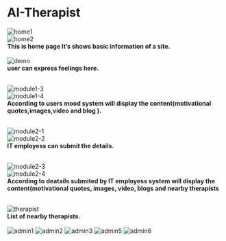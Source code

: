 # AI-Therapist

![home1](https://user-images.githubusercontent.com/68014307/103397803-e459d180-4b5f-11eb-8796-a7bf2066b0b3.JPG)<br>
![home2](https://user-images.githubusercontent.com/68014307/103397804-e7ed5880-4b5f-11eb-9266-12be2f0816d0.JPG)
<br><b>This is home page It’s shows basic information of a site.</b><br><br>
![demo](https://user-images.githubusercontent.com/68014307/103397815-f0de2a00-4b5f-11eb-998f-7df93fa7523a.JPG)
<br><b>user can express feelings here.</b><br><br>

![module1-3](https://user-images.githubusercontent.com/68014307/103397850-1e2ad800-4b60-11eb-923b-2b3529e4da28.JPG)<br>
![module1-4](https://user-images.githubusercontent.com/68014307/103397855-21be5f00-4b60-11eb-9e82-c78db98634c6.JPG)
<br><b>According to users mood system will display the content(motivational quotes,images,video and blog ).</b><br><br>

![module2-1](https://user-images.githubusercontent.com/68014307/103397860-297e0380-4b60-11eb-9c39-746c66da5918.JPG)<br>
![module2-2](https://user-images.githubusercontent.com/68014307/103397863-2c78f400-4b60-11eb-8a3d-fd4d6aaa5aaf.JPG)
<br><b>IT employess can submit the details.</b><br><br>

![module2-3](https://user-images.githubusercontent.com/68014307/103397866-2f73e480-4b60-11eb-9d64-583f7eb6a77b.JPG)<br>
![module2-4](https://user-images.githubusercontent.com/68014307/103397876-3569c580-4b60-11eb-99d6-f649feb7721b.JPG)
<br><b>According to deatails submited by IT employess system will display the content(motivational quotes, images, video, blogs and nearby therapists </b><br><br>

![therapist](https://user-images.githubusercontent.com/68014307/103397879-38fd4c80-4b60-11eb-9d40-ac0bfd9db76d.JPG)
<br><b>List of nearby therapists.</b><br><br>
![admin1](https://user-images.githubusercontent.com/68014307/103397884-3bf83d00-4b60-11eb-81ab-36a26ee96b5d.JPG)
![admin2](https://user-images.githubusercontent.com/68014307/103397888-3dc20080-4b60-11eb-9875-d3e1316869a0.JPG)
![admin3](https://user-images.githubusercontent.com/68014307/103397893-40245a80-4b60-11eb-9111-4a02947152f7.JPG)
![admin5](https://user-images.githubusercontent.com/68014307/103397958-8083d880-4b60-11eb-8346-bb92c285456c.JPG)
![admin6](https://user-images.githubusercontent.com/68014307/103397906-4c101c80-4b60-11eb-93ea-a96f9c2359ff.JPG)

